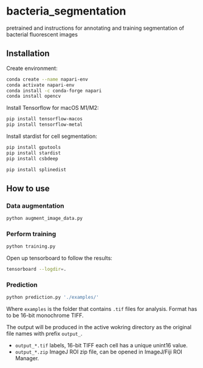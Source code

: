 # bacteria_segmentation
 pretrained and instructions for annotating and training segmentation of bacterial fluorescent images

## Installation

Create environment:
```sh
conda create --name napari-env
conda activate napari-env
conda install -c conda-forge napari   
conda install opencv
```

Install Tensorflow for macOS M1/M2:
```sh
pip install tensorflow-macos
pip install tensorflow-metal
```

Install stardist for cell segmentation:
```sh
pip install gputools
pip install stardist
pip install csbdeep

pip install splinedist
```

## How to use

### Data augmentation

```sh
python augment_image_data.py
```

### Perform training

```sh
python training.py
```
Open up  tensorboard to follow the results:
```sh
tensorboard --logdir=.
```

### Prediction

```sh
python prediction.py './examples/' 
```

Where `examples` is the folder that contains `.tif` files for analysis.
Format has to be 16-bit monochrome TIFF.

The output will be produced in the active wokring directory as the original file names with prefix `output_`.

- `output_*.tif` labels, 16-bit TIFF each cell has a unique unint16 value.
- `output_*.zip` ImageJ ROI zip file, can be opened in ImageJ/Fiji ROI Manager.